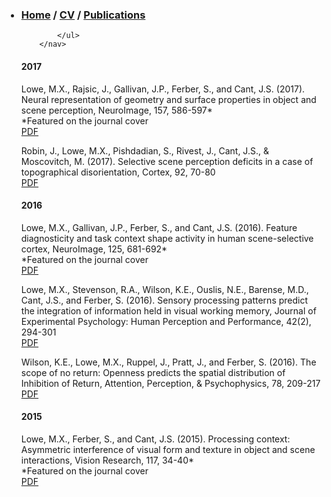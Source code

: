 <html>
	<body>
		<nav> 
    		<ul>
        		<h3><li><a href="/Home">Home</a>  /   <a href="/CV">CV</a>  /   <a href="/Publications">Publications</a></li></h3> 
        	 
        		
    		</ul>
		</nav> 
<h4>2017</h4>
	<p>Lowe, M.X., Rajsic, J., Gallivan, J.P., Ferber, S., and Cant, J.S. (2017). Neural representation of geometry and surface 			properties in object and scene perception, NeuroImage, 157, 586-597*
		<br>*Featured on the journal cover
		<br><a href="https://github.com/mxlowe/publications/blob/master/Lowe_et_al_NI_2017_cover.pdf">PDF</a></p>
	<p>Robin, J., Lowe, M.X., Pishdadian, S., Rivest, J., Cant, J.S., & Moscovitch, M. (2017). Selective scene perception deficits 			in a case of topographical disorientation, Cortex, 92, 70-80
		<br><a href="https://github.com/mxlowe/publications/blob/master/Robin_et_al_CORTEX_2017.pdf">PDF</a></p>
<h4>2016</h4>
	<p>Lowe, M.X., Gallivan, J.P., Ferber, S., and Cant, J.S. (2016). Feature diagnosticity and task context shape activity in human 		scene-selective cortex, NeuroImage, 125, 681-692* 
		<br>*Featured on the journal cover	
		<br><a href="https://github.com/mxlowe/publications/blob/master/Lowe_et_al_NI_2016_cover.pdf">PDF</a></p>
	<p>Lowe, M.X., Stevenson, R.A., Wilson, K.E., Ouslis, N.E., Barense, M.D., Cant, J.S., and Ferber, S. (2016). Sensory 				processing patterns predict the integration of information held in visual working memory, Journal of Experimental 			Psychology: Human Perception and Performance, 42(2), 294-301
		<br><a href="https://github.com/mxlowe/publications/blob/master/Lowe_et_al_JEPHPP_2016.pdf">PDF</a></p>
	<p>Wilson, K.E., Lowe, M.X., Ruppel, J., Pratt, J., and Ferber, S. (2016). The scope of no return: Openness predicts the 				spatial distribution of Inhibition of Return, Attention, Perception, & Psychophysics, 78, 209-217
		<br><a href="https://github.com/mxlowe/publications/blob/master/Wilson_et_al_AP&P_2016.pdf">PDF</a></p>
<h4>2015</h4>
	<p>Lowe, M.X., Ferber, S., and Cant, J.S. (2015). Processing context: Asymmetric interference of visual form and texture in 			object and scene interactions, Vision Research, 117, 34-40*	
		<br>*Featured on the journal cover
		<br><a href="https://github.com/mxlowe/publications/blob/master/Lowe_et_al_VR_2015_cover.pdf">PDF</a></p>
	</body>
</html> 

  
